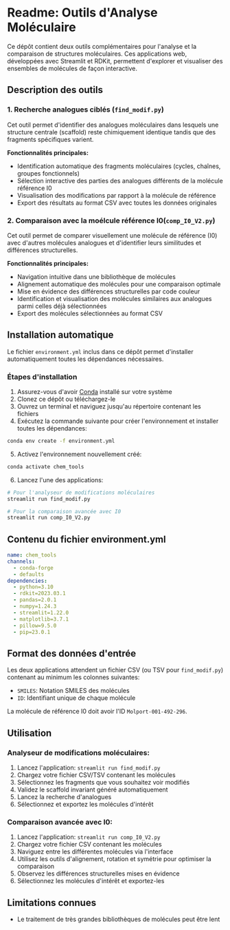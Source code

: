 # Readme: Outils d'Analyse Moléculaire

Ce dépôt contient deux outils complémentaires pour l'analyse et la comparaison de structures moléculaires. Ces applications web, développées avec Streamlit et RDKit, permettent d'explorer et visualiser des ensembles de molécules de façon interactive.

## Description des outils

### 1. Recherche analogues ciblés (`find_modif.py`)

Cet outil permet d'identifier des analogues moléculaires dans lesquels une structure centrale (scaffold) reste chimiquement identique tandis que des fragments spécifiques varient.

**Fonctionnalités principales:**
- Identification automatique des fragments moléculaires (cycles, chaînes, groupes fonctionnels)
- Sélection interactive des parties des analogues différents de la molécule référence I0
- Visualisation des modifications par rapport à la molécule de référence
- Export des résultats au format CSV avec toutes les données originales

### 2. Comparaison avec la moélcule référence I0(`comp_I0_V2.py`)

Cet outil permet de comparer visuellement une molécule de référence (I0) avec d'autres molécules analogues et d'identifier leurs similitudes et différences structurelles.

**Fonctionnalités principales:**
- Navigation intuitive dans une bibliothèque de molécules
- Alignement automatique des molécules pour une comparaison optimale
- Mise en évidence des différences structurelles par code couleur
- Identification et visualisation des molécules similaires aux analogues parmi celles déjà sélectionnées
- Export des molécules sélectionnées au format CSV

## Installation automatique

Le fichier `environment.yml` inclus dans ce dépôt permet d'installer automatiquement toutes les dépendances nécessaires.

### Étapes d'installation

1. Assurez-vous d'avoir [Conda](https://docs.conda.io/en/latest/miniconda.html) installé sur votre système
2. Clonez ce dépôt ou téléchargez-le
3. Ouvrez un terminal et naviguez jusqu'au répertoire contenant les fichiers
4. Exécutez la commande suivante pour créer l'environnement et installer toutes les dépendances:

```bash
conda env create -f environment.yml
```

5. Activez l'environnement nouvellement créé:

```bash
conda activate chem_tools
```

6. Lancez l'une des applications:

```bash
# Pour l'analyseur de modifications moléculaires
streamlit run find_modif.py

# Pour la comparaison avancée avec I0
streamlit run comp_I0_V2.py
```

## Contenu du fichier environment.yml

```yaml
name: chem_tools
channels:
  - conda-forge
  - defaults
dependencies:
  - python=3.10
  - rdkit=2023.03.1
  - pandas=2.0.1
  - numpy=1.24.3
  - streamlit=1.22.0
  - matplotlib=3.7.1
  - pillow=9.5.0
  - pip=23.0.1
```

## Format des données d'entrée

Les deux applications attendent un fichier CSV (ou TSV pour `find_modif.py`) contenant au minimum les colonnes suivantes:
- `SMILES`: Notation SMILES des molécules
- `ID`: Identifiant unique de chaque molécule

La molécule de référence I0 doit avoir l'ID `Molport-001-492-296`.

## Utilisation

### Analyseur de modifications moléculaires:

1. Lancez l'application: `streamlit run find_modif.py`
2. Chargez votre fichier CSV/TSV contenant les molécules
3. Sélectionnez les fragments que vous souhaitez voir modifiés
4. Validez le scaffold invariant généré automatiquement
5. Lancez la recherche d'analogues
6. Sélectionnez et exportez les molécules d'intérêt

### Comparaison avancée avec I0:

1. Lancez l'application: `streamlit run comp_I0_V2.py`
2. Chargez votre fichier CSV contenant les molécules
3. Naviguez entre les différentes molécules via l'interface
4. Utilisez les outils d'alignement, rotation et symétrie pour optimiser la comparaison
5. Observez les différences structurelles mises en évidence
6. Sélectionnez les molécules d'intérêt et exportez-les


## Limitations connues

- Le traitement de très grandes bibliothèques de molécules peut être lent

